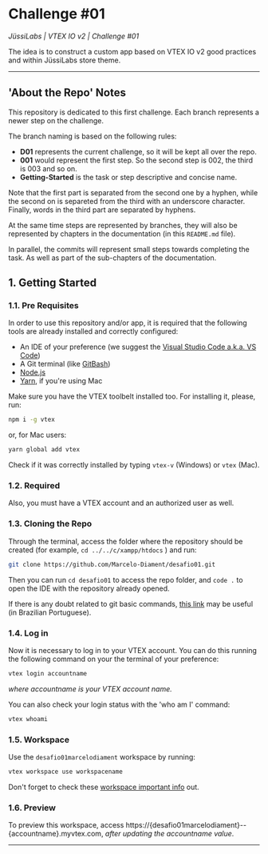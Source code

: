 # Challenge #01

_JüssiLabs | VTEX IO v2 | Challenge #01_

The idea is to construct a custom app based on VTEX IO v2 good practices and within JüssiLabs store theme.
___
  
## 'About the Repo' Notes

This repository is dedicated to this first challenge. Each branch represents a newer step on the challenge.

The branch naming is based on the following rules:

- **D01** represents the current challenge, so it will be kept all over the repo.
- **001** would represent the first step. So the second step is 002, the third is 003 and so on.
- **Getting-Started** is the task or step descriptive and concise name.

Note that the first part is separated from the second one by a hyphen, while the second on is separeted from the third with an underscore character. Finally, words in the third part are separated by hyphens.

At the same time steps are represented by branches, they will also be represented by chapters in the documentation (in this `README.md` file).

In parallel, the commits will represent small steps towards completing the task. As well as part of the sub-chapters of the documentation.


## 1. Getting Started

### 1.1. Pre Requisites

In order to use this repository and/or app, it is required that the following tools are already installed and correctly configured:

* An IDE of your preference (we suggest the [Visual Studio Code a.k.a. VS Code](https://code.visualstudio.com/download))
* A Git terminal (like [GitBash](https://git-scm.com/downloads))
* [Node.js](https://nodejs.org/en/download/)
* [Yarn](https://classic.yarnpkg.com/en/docs/install/#mac-stable), if you're using Mac

Make sure you have the VTEX toolbelt installed too. For installing it, please, run:

``` sh
npm i -g vtex
```

or, for Mac users:

``` sh
yarn global add vtex
```

Check if it was correctly installed by typing `vtex-v` (Windows) or `vtex` (Mac).

### 1.2. Required

Also, you must have a VTEX account and an authorized user as well.

### 1.3. Cloning the Repo

Through the terminal, access the folder where the repository should be created (for example, `cd ../../c/xampp/htdocs` ) and run:

``` sh
git clone https://github.com/Marcelo-Diament/desafio01.git
```

Then you can run `cd desafio01` to access the repo folder, and `code .` to open the IDE with the repository already opened.

If there is any doubt related to git basic commands, [this link](https://www.thewebdev.com.br/git.php) may be useful (in Brazilian Portuguese).

### 1.4. Log in

Now it is necessary to log in to your VTEX account. You can do this running the following command on your the terminal of your preference:

``` sh
vtex login accountname
```

_where accountname is your VTEX account name._

You can also check your login status with the 'who am I' command:

``` sh
vtex whoami
```

### 1.5. Workspace

Use the `desafio01marcelodiament` workspace by running:

``` sh
vtex workspace use workspacename
```

Don't forget to check these [workspace important info](https://vtex.io/docs/concepts/workspace/) out.

### 1.6. Preview

To preview this workspace, access https://{desafio01marcelodiament}--{accountname}.myvtex.com, *after updating the accountname value*.

___
